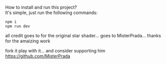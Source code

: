 How to install and run this project? \
It's simple, just run the following commands: 
```
npm i
npm run dev
```

all credit goes to for the original star shader... goes to MisterPrada... thanks for the amaizing work 

fork it play with it... and consider supporting him 
https://github.com/MisterPrada
